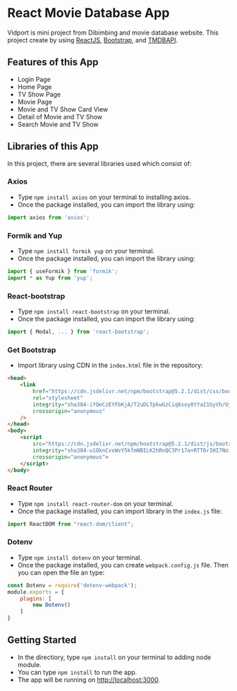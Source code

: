# React Movie Database App

Vidport is mini project from Dibimbing and movie database website. This project create by using [ReactJS](https://reactjs.org/), [Bootstrap](https://getbootstrap.com/), and [TMDBAPI](https://www.themoviedb.org/).

## Features of this App

- Login Page
- Home Page
- TV Show Page
- Movie Page
- Movie and TV Show Card View
- Detail of Movie and TV Show
- Search Movie and TV Show

## Libraries of this App
In this project, there are several libraries used which consist of:

### Axios
- Type `npm install axios` on your terminal to installing axios.
- Once the package installed, you can import the library using: 
```js
import axios from 'axios';
```

### Formik and Yup
- Type `npm install formik yup` on your terminal.
- Once the package installed, you can import the library using: 
```js
import { useFormik } from 'formik';
import * as Yup from 'yup';
```

### React-bootstrap
- Type `npm install react-bootstrap` on your terminal.
- Once the package installed, you can import the library using:
```js
import { Modal, ... } from 'react-bootstrap';
```

### Get Bootstrap
- Import library using CDN in the `index.html` file in the repository:
```html
<head>
    <link
        href="https://cdn.jsdelivr.net/npm/bootstrap@5.2.1/dist/css/bootstrap.min.css"
        rel="stylesheet"
        integrity="sha384-iYQeCzEYFbKjA/T2uDLTpkwGzCiq6soy8tYaI1GyVh/UjpbCx/TYkiZhlZB6+fzT"
        crossorigin="anonymous"
    />
</head>
<body>
    <script
        src="https://cdn.jsdelivr.net/npm/bootstrap@5.2.1/dist/js/bootstrap.bundle.min.js"
        integrity="sha384-u1OknCvxWvY5kfmNBILK2hRnQC3Pr17a+RTT6rIHI7NnikvbZlHgTPOOmMi466C8"
        crossorigin="anonymous">
    </script>
</body>
```

### React Router
- Type `npm install react-router-dom` on your terminal.
- Once the package installed, you can import library in the `index.js` file:
```js
import ReactDOM from "react-dom/client";
```

### Dotenv
- Type `npm install dotenv` on your terminal.
- Once the package installed, you can create `webpack.config.js` file. Then you can open the file an type:
```js
const Dotenv = require('dotenv-webpack');
module.exports = {
    plugins: [
        new Dotenv()
    ]
}
```

## Getting Started

- In the directiory, type `npm install` on your terminal to adding node module.
- You can type `npm install` to run the app.
- The app will be running on [http://localhost:3000](http://localhost:3000).
